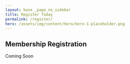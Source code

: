 ```yaml
---
layout: base__page_no_sidebar
title: Register Today
permalink: /register/
hero: /assets/img/content/hero/hero-1-placeholder.png
---
```


## Membership Registration

Coming Soon

<!-- To obtain Loadshift Membership, please complete the following three step registration form.

Existing / Trial Users
Existing and trial users must CLICK HERE and login before proceeding

New Users
Click the next button to fill in your details -->